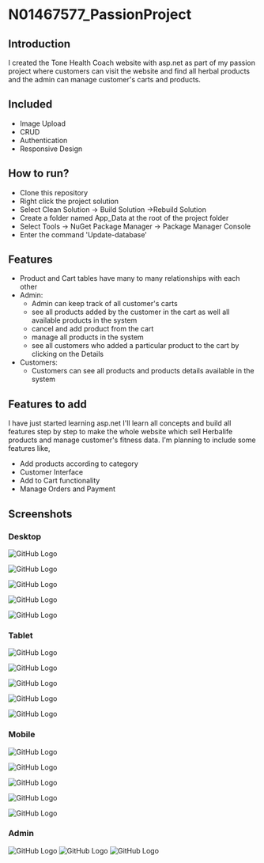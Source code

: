 # N01467577_PassionProject
## Introduction
I created the Tone Health Coach website with asp.net as part of my passion project where customers can visit the website and find all herbal products and the admin can manage customer's carts and products.
## Included
* Image Upload
* CRUD
* Authentication
* Responsive Design

## How to run?
* Clone this repository
* Right click the project solution
* Select Clean Solution -> Build Solution ->Rebuild Solution
* Create a folder named App_Data at the root of the project folder
* Select Tools -> NuGet Package Manager -> Package Manager Console
* Enter the command 'Update-database'

## Features
* Product and Cart tables have many to many relationships with each other
* Admin:
  * Admin can keep track of all customer's carts
  * see all products added by the customer in the cart as well all available products in the system
  * cancel and add product from the cart
  * manage all products in the system
  * see all customers who added a particular product to the cart by clicking on the Details
* Customers:
  * Customers can see all products and products details available in the system

## Features to add
I have just started learning asp.net I'll learn all concepts and build all features step by step to make the whole website
which sell Herbalife products and manage customer's fitness data. I'm planning to include some features like,
* Add products according to category
* Customer Interface
* Add to Cart functionality
* Manage Orders and Payment
## Screenshots
### Desktop

![GitHub Logo](/Screenshots/Desktop1.png)

![GitHub Logo](/Screenshots/Desktop2.png)

![GitHub Logo](/Screenshots/Desktop3.png)

![GitHub Logo](/Screenshots/DesktopPro1.png)

![GitHub Logo](/Screenshots/DesktopProDeta1.png)

### Tablet
![GitHub Logo](/Screenshots/Tablet1.png) 

![GitHub Logo](/Screenshots/Tablet2.png) 

![GitHub Logo](/Screenshots/Tablet3.png) 

![GitHub Logo](/Screenshots/TabletPro1.png)

![GitHub Logo](/Screenshots/TabletProDeta1.png)

### Mobile
![GitHub Logo](/Screenshots/Mobile1.png)

![GitHub Logo](/Screenshots/Mobile2.png)

![GitHub Logo](/Screenshots/Mobile3.png)

![GitHub Logo](/Screenshots/MobilePro1.png)

![GitHub Logo](/Screenshots/MobileProDeta1.png)

### Admin

![GitHub Logo](/Screenshots/AdminProList.png)
![GitHub Logo](/Screenshots/CartView.png)
![GitHub Logo](/Screenshots/DeleteCart.png)
